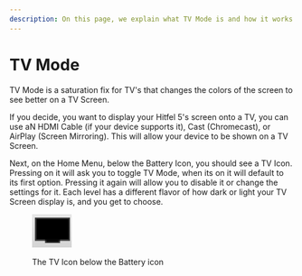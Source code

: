 ```yaml
---
description: On this page, we explain what TV Mode is and how it works.
---
```


# TV Mode

TV Mode is a saturation fix for TV's that changes the colors of the screen to see better on a TV Screen.

If you decide, you want to display your Hitfel 5's screen onto a TV, you can use aN HDMI Cable (if your device supports it), Cast (Chromecast), or AirPlay (Screen Mirroring). This will allow your device to be shown on a TV Screen.

Next, on the Home Menu, below the Battery Icon, you should see a TV Icon. Pressing on it will ask you to toggle TV Mode, when its on it will default to its first option. Pressing it again will allow you to disable it or change the settings for it. Each level has a different flavor of how dark or light your TV Screen display is, and you get to choose.

<figure><img src=".gitbook/assets/image (7).png" alt=""><figcaption><p>The TV Icon below the Battery icon</p></figcaption></figure>
